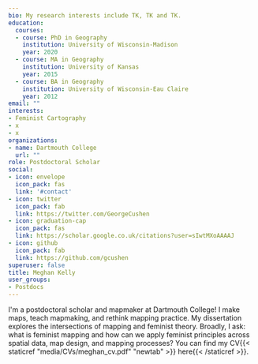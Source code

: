 ```yaml
---
bio: My research interests include TK, TK and TK.
education:
  courses:
  - course: PhD in Geography
    institution: University of Wisconsin-Madison
    year: 2020
  - course: MA in Geography
    institution: University of Kansas
    year: 2015
  - course: BA in Geography
    institution: University of Wisconsin-Eau Claire
    year: 2012
email: ""
interests:
- Feminist Cartography
- x
- x
organizations:
- name: Dartmouth College
  url: ""
role: Postdoctoral Scholar
social:
- icon: envelope
  icon_pack: fas
  link: '#contact'
- icon: twitter
  icon_pack: fab
  link: https://twitter.com/GeorgeCushen
- icon: graduation-cap
  icon_pack: fas
  link: https://scholar.google.co.uk/citations?user=sIwtMXoAAAAJ
- icon: github
  icon_pack: fab
  link: https://github.com/gcushen
superuser: false
title: Meghan Kelly
user_groups:
- Postdocs
---
```



I'm a postdoctoral scholar and mapmaker at Dartmouth College! I make maps, teach mapmaking, and rethink mapping practice. My dissertation explores the intersections of mapping and feminist theory. Broadly, I ask: what is feminist mapping and how can we apply feminist principles across spatial data, map design, and mapping processes? You can find my CV{{< staticref "media/CVs/meghan_cv.pdf" "newtab" >}} here{{< /staticref >}}.